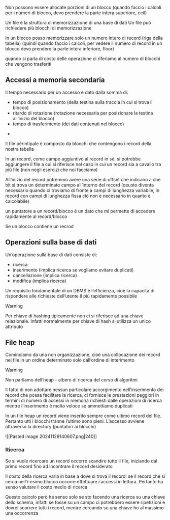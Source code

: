 Non possono essere allocate porzioni di un blocco (quando faccio i calcoli per i numeri di blocco, devo prendere la parte intera superiore, ceil)

Un file è la struttura di memorizzazione di una base di dati
Un file può richiedere più blocchi di memorizzazione

In un blocco posso memorizzare solo un numero intero di record (riga della tabella) (quindi quando faccio i calcoli, per vedere il numero di record in un blocco devo prendere la parte intera inferiore, floor)

quando si parla di costo delle operazione ci riferiamo al numero di blocchi che vengono trasferiti 

## Accessi a memoria secondaria
Il tempo necessario per un accesso è dato dalla somma di:
- tempo di posizionamento (della testina sulla traccia in cui si trova il blocco)
- ritardo di rotazione (rotazione necessaria per posizionare la testina all’inizio del blocco)
- tempo di trasferimento (dei dati contenuti nel blocco)

+

Il file pèrintipale è composto da blocchi che contengono i record della nostra tabella


In un record, come campo aggiuntivo al record in sé, si potrebbe aggiungere il file a cui si riferisce nel caso in cui un record sia a cavallo tra più file (non negli esercizi che noi facciamo)


All’inizio del record potremmo avere una serie di offset che indicano a che bit si trova un determinato campo all’interno del record (qeusto diventa necessario quando ci troviamo di fronte a campi di lunghezza variabile, in record con campi di lunghezza fissa ciò non è necessario in quanto è calcolabile)



un puntatore a un record/blocco è un dato che mi permette di accedere rapidamente al record/blocco

Se un blocco contiene un recrod 

## Operazioni sulla base di dati
Un’operazione sulla base di dati consiste di:
- ricerca
- inserimento (implica ricerca se vogliamo evitare duplicati)
- cancellazione (implica ricerca)
- modifica (implica ricerca)

Un requisito fondamentale di un DBMS è l’efficienza, cioè la capacità di rispondere alle richieste dell’utente il più rapidamente possibile

>[!warning]
>Per chiave di hashing tipicamente non ci si riferisce ad una chiave relazionale. Infatti normalmente per chiave di hash si utilizza un unico attributo


## File heap
Cominciamo da una non organizzazione, cioè una collocazione dei record nei file in un ordine determinato solo dall’ordine di interimento

>[!warning]
>Non parliamo dell’heap - albero di ricerca del corso di algoritmi

Il fatto di non adottare nessun particolare accorgimento nell’inserimento dei record che possa facilitare la ricerca, ci fornisce le prestazioni peggiori in termini di numero di accessi in memoria richiesti dalle operazioni di ricerca mentre l’inserimento è molto veloce se ammettiamo duplicati

In un file heap un record viene inserito sempre come ultimo record del file. Pertanto utti i blocchi tranne l’ultimo sono pieni. L’accesso avviene attraverso la directory (puntatori ai blocchi)

![[Pasted image 20241128140607.png|240]]

### Ricerca
Se si vuole ricercare un record occorre scandire tutto il file, iniziando dal primo record fino ad incontrare il record desiderato

Il costo della ricerca varia in base a dove si trova il record: se il record che si cerca nell’$i$-esimo blocco occorre effettuare $i$ accessi in lettura.
Pertanto ha senso valutare il costo medio di ricerca

Questo calcolo però ha senso solo se sto facendo una ricerca su una chiave dello schema, infatti se fosse su un campo ci potrebbero essere ripetizioni e dovrei scorrere tutti i record, mentre cercando su una chiave ho al massimo una occorrenza